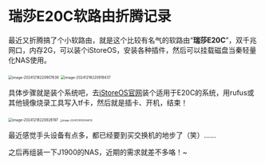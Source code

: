 # 瑞莎E20C软路由折腾记录

最近又折腾搞了个小软路由，就是这个比较有名气的软路由“**瑞莎E20C**”，双千兆网口，内存2G，可以装个iStoreOS，安装各种插件，然后可以挂载磁盘当秦轻量化NAS使用。

<img src="https://cdn.jsdelivr.net/gh/01Petard/imageURL@main/img/202412182209841.png" alt="image-20241218220907638" style="zoom: 50%;" />

<img src="https://cdn.jsdelivr.net/gh/01Petard/imageURL@main/img/202412182209638.png" alt="image-20241218220918437" style="zoom: 50%;" />

具体步骤就是装个系统吧，去[iStoreOS官网](https://fw.koolcenter.com/iStoreOS/e20c/)装个适用于E20C的系统，用rufus或其他镜像烧录工具写入tf卡，然后就是插卡、开机，结束！

<img src="https://cdn.jsdelivr.net/gh/01Petard/imageURL@main/img/202412182209416.png" alt="image-20241218220926197" style="zoom: 50%;" />

<img src="https://cdn.jsdelivr.net/gh/01Petard/imageURL@main/img/202412181939147.png" alt="image-20241218193948012" style="zoom: 33%;" />

最近感觉手头设备有点多，都已经要到买交换机的地步了（笑）……

之后再组装一下J1900的NAS，近期的需求就差不多咯！~